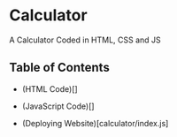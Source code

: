 # Calculator
A Calculator Coded in HTML, CSS and JS

## Table of Contents

- (HTML Code)[]

- (JavaScript Code)[]

- (Deploying Website)[calculator/index.js]
